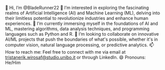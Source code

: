 👋 Hi, I’m @BladeRunner22
👀 I’m interested in exploring the fascinating realms of Artificial Intelligence (AI) and Machine Learning (ML), delving into their limitless potential to revolutionize industries and enhance human experiences.
🌱 I’m currently immersing myself in the foundations of AI and ML, mastering algorithms, data analysis techniques, and programming languages such as Python and R.
💞️ I’m looking to collaborate on innovative AI/ML projects that push the boundaries of what's possible, whether it's in computer vision, natural language processing, or predictive analytics.
📫 How to reach me: Feel free to connect with me via email at tristanerik.wirosaf@studio.unibo.it or through LinkedIn.
😄 Pronouns: He/Him

<!---
BladeRunner22/BladeRunner22 is a ✨ special ✨ repository because its `README.md` (this file) appears on your GitHub profile.
You can click the Preview link to take a look at your changes.
--->
